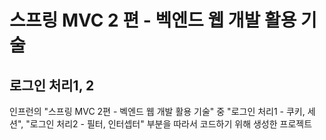 # 스프링 MVC 2 편 - 벡엔드 웹 개발 활용 기술
## 로그인 처리1, 2

인프런의 "스프링 MVC 2편 - 벡엔드 웹 개발 활용 기술" 중
"로그인 처리1 - 쿠키, 세션", "로그인 처리2 - 필터, 인터셉터" 부분을 따라서 코드하기 위해 생성한 프로젝트
